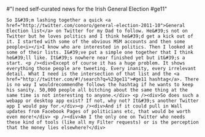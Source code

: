 #"I need self-curated news for the Irish General Election #ge11"


    So I&#39;m lashing together a quick <a href="http://twitter.com/conoro/general-election-2011-10">General Election list</a> on Twitter for my Dad to follow. He&#39;s not on Twitter but he loves politics and I think he&#39;d get a kick out of it. I started with some of the obvious MSM accounts and then some people<i></i>I know who are interested in politics. Then I looked at some of their lists. I&#39;ve put a simple one together that I think he&#39;ll like. It&#39;s nowhere near finished yet but it&#39;s a start. <p /><div>Except of course it has a huge problem. It shows everything those people are tweeting. Every inanity, every irrelevant detail. What I need is the intersection of that list and the <a href="http://twitter.com/#!/search?q=%23ge11">#ge11 hashtag</a>. There is no way I wouldrecommendhe follows the hashtag if he wants to keep his sanity. 50,000 people all bitching about the same thing at the same time is not interesting to anyone.</div> <p /><div>So does such a webapp or desktop app exist? If not, why not? It&#39;s another Twitter app I would pay for.</div><p /><div>And if it could pull in Wall updates from Facebook Pages of politicians etc, that would be worth even more!</div> <p /><div>Am I the only one on Twitter who needs these kind of tools (like all my Filter requests) or is the perception that the money lies elsewhere?</div>
  